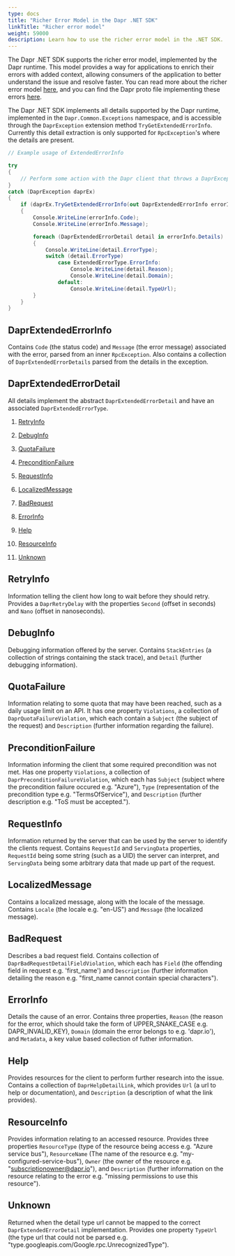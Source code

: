 ```yaml
---
type: docs
title: "Richer Error Model in the Dapr .NET SDK"
linkTitle: "Richer error model"
weight: 59000
description: Learn how to use the richer error model in the .NET SDK.
---
```


The Dapr .NET SDK supports the richer error model, implemented by the Dapr runtime. This model provides a way for applications to enrich their errors with added context,
allowing consumers of the application to better understand the issue and resolve faster. You can read more about the richer error model [here](https://google.aip.dev/193), and you
can find the Dapr proto file implementing these errors [here](https://github.com/googleapis/googleapis/blob/master/google/rpc/error_details.proto").

The Dapr .NET SDK implements all details supported by the Dapr runtime, implemented in the `Dapr.Common.Exceptions` namespace, and is accessible through
the `DaprException` extension method `TryGetExtendedErrorInfo`. Currently this detail extraction is only supported for 
`RpcException`'s where the details are present.

```csharp
// Example usage of ExtendedErrorInfo

try
{
    // Perform some action with the Dapr client that throws a DaprException.
}
catch (DaprException daprEx)
{
    if (daprEx.TryGetExtendedErrorInfo(out DaprExtendedErrorInfo errorInfo)
    {
        Console.WriteLine(errorInfo.Code);
        Console.WriteLine(errorInfo.Message);

        foreach (DaprExtendedErrorDetail detail in errorInfo.Details)
        {
            Console.WriteLine(detail.ErrorType);
            switch (detail.ErrorType)
                case ExtendedErrorType.ErrorInfo:
                    Console.WriteLine(detail.Reason);
                    Console.WriteLine(detail.Domain);
                default:
                    Console.WriteLine(detail.TypeUrl);
        }
    }
}
```

## DaprExtendedErrorInfo

Contains `Code` (the status code) and `Message` (the error message) associated with the error, parsed from an inner `RpcException`.
Also contains a collection of `DaprExtendedErrorDetails` parsed from the details in the exception.

## DaprExtendedErrorDetail

All details implement the abstract `DaprExtendedErrorDetail` and have an associated `DaprExtendedErrorType`.

1. [RetryInfo](#retryinfo)

2. [DebugInfo](#debuginfo)

3. [QuotaFailure](#quotafailure)

4. [PreconditionFailure](#preconditionfailure)

5. [RequestInfo](#requestinfo)

6. [LocalizedMessage](#localizedmessage)

7. [BadRequest](#badrequest)

8. [ErrorInfo](#errorinfo)

9. [Help](#help)

10. [ResourceInfo](#resourceinfo)

11. [Unknown](#unknown)

## RetryInfo

Information telling the client how long to wait before they should retry. Provides a `DaprRetryDelay` with the properties 
`Second` (offset in seconds) and `Nano` (offset in nanoseconds).

## DebugInfo

Debugging information offered by the server. Contains `StackEntries` (a collection of strings containing the stack trace), and 
`Detail` (further debugging information).

## QuotaFailure 

Information relating to some quota that may have been reached, such as a daily usage limit on an API. It has one property `Violations`, 
a collection of `DaprQuotaFailureViolation`, which each contain a `Subject` (the subject of the request) and `Description` (further information regarding the failure).

## PreconditionFailure

Information informing the client that some required precondition was not met. Has one property `Violations`, a collection of 
`DaprPreconditionFailureViolation`, which each has `Subject` (subject where the precondition failure occured e.g. "Azure"), `Type` (representation of the precondition type e.g. "TermsOfService"), and `Description` (further description e.g. "ToS must be accepted.").

## RequestInfo

Information returned by the server that can be used by the server to identify the clients request. Contains
`RequestId` and `ServingData` properties, `RequestId` being some string (such as a UID) the server can interpret,
and `ServingData` being some arbitrary data that made up part of the request.

## LocalizedMessage

Contains a localized message, along with the locale of the message. Contains `Locale` (the locale e.g. "en-US") and `Message` (the localized message).

## BadRequest

Describes a bad request field. Contains collection of `DaprBadRequestDetailFieldViolation`, which each has `Field` (the offending field in request e.g. 'first_name') and
`Description` (further information detailing the reason e.g. "first_name cannot contain special characters").

## ErrorInfo

Details the cause of an error. Contains three properties, `Reason` (the reason for the error, which should take the form of UPPER_SNAKE_CASE e.g. DAPR_INVALID_KEY),
`Domain` (domain the error belongs to e.g. 'dapr.io'), and `Metadata`, a key value based collection of futher information.

## Help

Provides resources for the client to perform further research into the issue. Contains a collection of `DaprHelpDetailLink`,
which provides `Url` (a url to help or documentation), and `Description` (a description of what the link provides).

## ResourceInfo

Provides information relating to an accessed resource. Provides three properties `ResourceType` (type of the resource being access e.g. "Azure service bus"), 
`ResourceName` (The name of the resource e.g. "my-configured-service-bus"), `Owner` (the owner of the resource e.g. "subscriptionowner@dapr.io"),
and `Description` (further information on the resource relating to the error e.g. "missing permissions to use this resource").

## Unknown

Returned when the detail type url cannot be mapped to the correct `DaprExtendedErrorDetail` implementation.
Provides one property `TypeUrl` (the type url that could not be parsed e.g. "type.googleapis.com/Google.rpc.UnrecognizedType").










